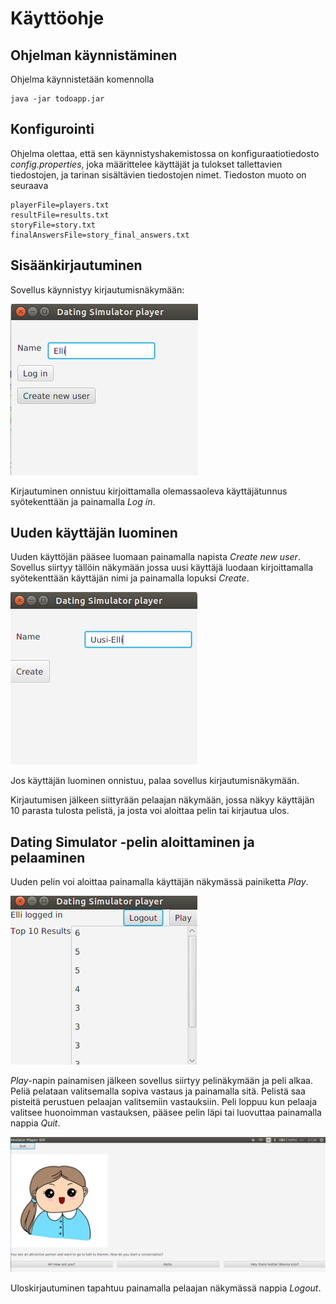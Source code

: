 # Käyttöohje

## Ohjelman käynnistäminen

Ohjelma käynnistetään komennolla 

```
java -jar todoapp.jar
```
## Konfigurointi

Ohjelma olettaa, että sen käynnistyshakemistossa on konfiguraatiotiedosto _config.properties_, joka määrittelee käyttäjät ja tulokset tallettavien tiedostojen, ja tarinan sisältävien tiedostojen nimet. Tiedoston muoto on seuraava

```
playerFile=players.txt
resultFile=results.txt
storyFile=story.txt
finalAnswersFile=story_final_answers.txt
```

## Sisäänkirjautuminen

Sovellus käynnistyy kirjautumisnäkymään:

<img src="https://github.com/ellimansikka/otm-harjoitustyo/blob/master/dokumentointi/kuvat/login.png">

Kirjautuminen onnistuu kirjoittamalla olemassaoleva käyttäjätunnus syötekenttään ja painamalla _Log in_.

## Uuden käyttäjän luominen

Uuden käyttöjän pääsee luomaan painamalla napista _Create new user_. Sovellus siirtyy tällöin näkymään jossa uusi käyttäjä luodaan kirjoittamalla syötekenttään käyttäjän nimi ja painamalla lopuksi _Create_.

<img src="https://github.com/ellimansikka/otm-harjoitustyo/blob/master/dokumentointi/kuvat/newUser.png">

Jos käyttäjän luominen onnistuu, palaa sovellus kirjautumisnäkymään.

Kirjautumisen jälkeen siittyrään pelaajan näkymään, jossa näkyy käyttäjän 10 parasta tulosta pelistä, ja josta voi aloittaa pelin tai kirjautua ulos.

## Dating Simulator -pelin aloittaminen ja pelaaminen

Uuden pelin voi aloittaa painamalla käyttäjän näkymässä painiketta _Play_.

<img src="https://github.com/ellimansikka/otm-harjoitustyo/blob/master/dokumentointi/kuvat/playerScene.png">

_Play_-napin painamisen jälkeen sovellus siirtyy pelinäkymään ja peli alkaa. Peliä pelataan valitsemalla sopiva vastaus ja painamalla sitä. Pelistä saa pisteitä perustuen pelaajan valitsemiin vastauksiin. Peli loppuu kun pelaaja valitsee huonoimman vastauksen, pääsee pelin läpi tai luovuttaa painamalla nappia _Quit_.

<img src="https://github.com/ellimansikka/otm-harjoitustyo/blob/master/dokumentointi/kuvat/pelinakyma.png">

Uloskirjautuminen tapahtuu painamalla pelaajan näkymässä nappia _Logout_.
